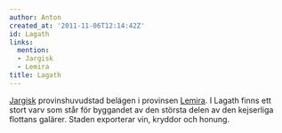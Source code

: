 ```yaml
---
author: Anton
created_at: '2011-11-06T12:14:42Z'
id: Lagath
links:
  mention:
  - Jargisk
  - Lemira
title: Lagath
---
```


[Jargisk] provinshuvudstad belägen i provinsen [Lemira]. I Lagath finns ett stort varv som står för
byggandet av den största delen av den kejserliga flottans galärer. Staden exporterar vin, kryddor
och honung.

  [Jargisk]: Jargisk
  [Lemira]: Lemira
